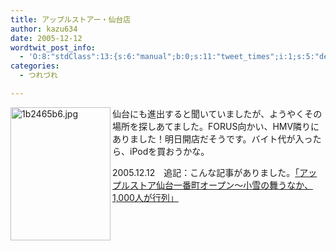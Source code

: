 ```yaml
---
title: アップルストアー・仙台店
author: kazu634
date: 2005-12-12
wordtwit_post_info:
  - 'O:8:"stdClass":13:{s:6:"manual";b:0;s:11:"tweet_times";i:1;s:5:"delay";i:0;s:7:"enabled";i:1;s:10:"separation";s:2:"60";s:7:"version";s:3:"3.7";s:14:"tweet_template";b:0;s:6:"status";i:2;s:6:"result";a:0:{}s:13:"tweet_counter";i:2;s:13:"tweet_log_ids";a:1:{i:0;i:2219;}s:9:"hash_tags";a:0:{}s:8:"accounts";a:1:{i:0;s:7:"kazu634";}}'
categories:
  - つれづれ

---
```

<div class="section">
<p>
<a href="http://image.blog.livedoor.jp/simoom634/imgs/1/b/1b2465b6.jpg" onclick="__gaTracker('send', 'event', 'outbound-article', 'http://image.blog.livedoor.jp/simoom634/imgs/1/b/1b2465b6.jpg', '');" target="_blank"><img width="160" align="left" alt="1b2465b6.jpg" src="http://image.blog.livedoor.jp/simoom634/imgs/1/b/1b2465b6-s.jpg" height="213" border="0" class="pict" /></a>
</p>
  
<p>
    仙台にも進出すると聞いていましたが、ようやくその場所を探しあてました。FORUS向かい、HMV隣りにありました！明日開店だそうです。バイト代が入ったら、iPodを買おうかな。
</p>
  
<p>
    2005.12.12　追記：こんな記事がありました。<a href="http://pc.watch.impress.co.jp/docs/2005/1210/apple.htm" onclick="__gaTracker('send', 'event', 'outbound-article', 'http://pc.watch.impress.co.jp/docs/2005/1210/apple.htm', '「アップルストア仙台一番町オープン～小雪の舞うなか、1,000人が行列」');" target="blank">「アップルストア仙台一番町オープン～小雪の舞うなか、1,000人が行列」</a>
</p>
</div>
